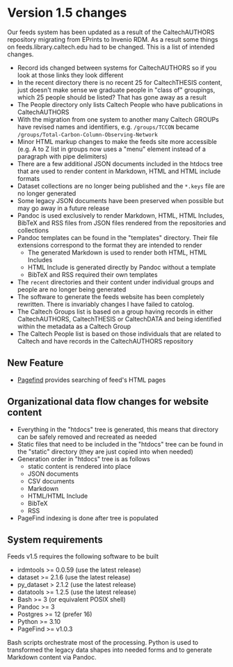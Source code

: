 
# Version 1.5 changes

Our feeds system has been updated as a result of the CaltechAUTHORS repository migrating from EPrints to Invenio RDM. As a result some things on feeds.library.caltech.edu had to be changed. This is a list of intended changes.

- Record ids changed between systems for CaltechAUTHORS so if you look at those links they look different
- In the recent directory there is no recent 25 for CaltechTHESIS content, just doesn't make sense we graduate people in "class of" groupings, which 25 people should be listed? That has gone away as a result
- The People directory only lists Caltech People who have publications in CaltechAUTHORS
- With the migration from one system to another many Caltech GROUPs have revised names and identifiers, e.g. `/groups/TCCON` became `/groups/Total-Carbon-Column-Observing-Network`
- Minor HTML markup changes to make the feeds site more accessible (e.g. A to Z list in groups now uses a "menu" element instead of a paragraph with pipe delimiters)
- There are a few additional JSON documents included in the htdocs tree that are used to render content in Markdown, HTML and HTML include formats
- Dataset collections are no longer being published and the `*.keys` file are no longer generated
- Some legacy JSON documents have been preserved when possible but may go away in a future release
- Pandoc is used exclusively to render Markdown, HTML, HTML Includes, BibTeX and RSS files from JSON files rendered from the repositories and collections
- Pandoc templates can be found in the "templates" directory. Their file extensions correspond to the format they are intended to render
    - The generated Markdown is used to render both HTML, HTML Includes
    - HTML Include is generated directly by Pandoc without a template
    - BibTeX and RSS required their own templates
- The `recent` directories and their content under individual groups and people are no longer being generated
- The software to generate the feeds website has been completely rewritten. There is invariably changes I have failed to catolog.
- The Caltech Groups list is based on a group having records in either CaltechAUTHORS, CaltechTHESIS or CaltechDATA and being identified within the metadata as a Caltech Group
- The Caltech People list is based on those individuals that are related to Caltech and have records in the CaltechAUTHORS repository

## New Feature

- [Pagefind](https://pagefind.app) provides searching of feed's HTML pages

## Organizational data flow changes for website content

- Everything in the "htdocs" tree is generated, this means that directory can be safely removed and recreated as needed
- Static files that need to be included in the "htdocs" tree can be found in the "static" directory (they are just copied into when needed)
- Generation order in "htdocs" tree is as follows
    - static content is rendered into place
    - JSON documents
    - CSV documents
    - Markdown
    - HTML/HTML Include
    - BibTeX
    - RSS
- PageFind indexing is done after tree is populated

## System requirements

Feeds v1.5 requires the following software to be built

- irdmtools >= 0.0.59 (use the latest release)
- dataset >= 2.1.6 (use the latest release)
- py_dataset > 2.1.2 (use the latest release)
- datatools >= 1.2.5 (use the latest release)
- Bash >= 3 (or equivalent POSIX shell)
- Pandoc >= 3
- Postgres >= 12 (prefer 16)
- Python >= 3.10
- PageFind >= v1.0.3

Bash scripts orchestrate most of the processing. Python is used to transformed the legacy data shapes into needed forms and
to generate Markdown content via Pandoc.



